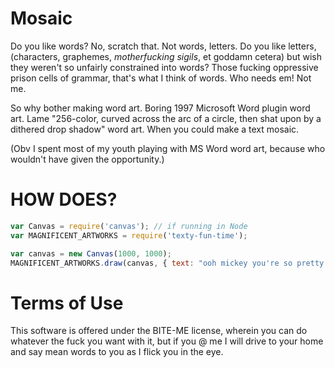 # Mosaic

Do you like words? No, scratch that. Not words, letters. Do you like letters, (characters, graphemes, _motherfucking sigils_, et goddamn cetera) but wish they weren't so unfairly constrained into words? Those fucking oppressive prison cells of grammar, that's what I think of words. Who needs em! Not me.

So why bother making word art. Boring 1997 Microsoft Word plugin word art. Lame "256-color, curved across the arc of a circle, then shat upon by a dithered drop shadow" word art. When you could make a text mosaic.

(Obv I spent most of my youth playing with MS Word word art, because who wouldn't have given the opportunity.)

# HOW DOES?

```javascript
var Canvas = require('canvas'); // if running in Node
var MAGNIFICENT_ARTWORKS = require('texty-fun-time');

var canvas = new Canvas(1000, 1000);
MAGNIFICENT_ARTWORKS.draw(canvas, { text: "ooh mickey you're so pretty can't you understand" });
```

# Terms of Use

This software is offered under the BITE-ME license, wherein you can do whatever the fuck you want with it, but if you @ me I will drive to your home and say mean words to you as I flick you in the eye.
